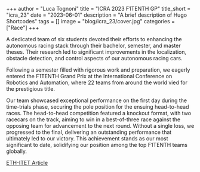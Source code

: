 +++
author = "Luca Tognoni"
title = "ICRA 2023 F1TENTH GP"
title_short = "icra_23"
date = "2023-06-01"
description = "A brief description of Hugo Shortcodes"
tags = []
image = "blog/icra_23/cover.jpg"
categories = ["Race"]
+++

A dedicated team of six students devoted their efforts to enhancing the autonomous racing stack through their bachelor, semester, and master theses. Their research led to significant improvements in the localization, obstacle detection, and control aspects of our autonomous racing cars.

Following a semester filled with rigorous work and preparation, we eagerly entered the F1TENTH Grand Prix at the International Conference on Robotics and Automation, where 22 teams from around the world vied for the prestigious title.

Our team showcased exceptional performance on the first day during the time-trials phase, securing the pole position for the ensuing head-to-head races. The head-to-head competition featured a knockout format, with two racecars on the track, aiming to win in a best-of-three race against the opposing team for advancement to the next round. Without a single loss, we progressed to the final, delivering an outstanding performance that ultimately led to our victory. This achievement stands as our most significant to date, solidifying our position among the top F1TENTH teams globally.

[ETH-ITET Article](https://ee.ethz.ch/de/news-und-veranstaltungen/d-itet-news-channel/2023/06/center-for-project-based-learning-champions-of-the-f1tenth-competition-at-icra2023.html)
